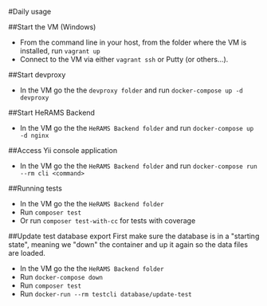 #Daily usage

##Start the VM (Windows)
- From the command line in your host, from the folder where the VM is installed, run `vagrant up`
- Connect to the VM via either `vagrant ssh` or Putty (or others...).

##Start devproxy
- In the VM go the the `devproxy folder` and run `docker-compose up -d devproxy`

##Start HeRAMS Backend
- In the VM go the the `HeRAMS Backend folder` and run `docker-compose up -d nginx`

##Access Yii console application
- In the VM go the the `HeRAMS Backend folder` and run `docker-compose run --rm cli <command>`

##Running tests
- In the VM go the the `HeRAMS Backend folder`
- Run `composer test`
- Or run `composer test-with-cc` for tests with coverage

##Update test database export
First make sure the database is in a "starting state", meaning we "down" the container and up it again so the data files are loaded.
- In the VM go the the `HeRAMS Backend folder`
- Run `docker-compose down`
- Run `composer test`
- Run `docker-run --rm testcli database/update-test`
